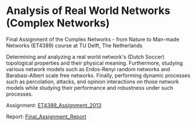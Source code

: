 Analysis of Real World Networks (Complex Networks)
======

Final Assignment of the Complex Networks - from Nature to Man-made Networks (ET4389) course at TU Delft, The Netherlands

Determining and analyzing a real world network's (Dutch Soccer) topological properties and their physical meaning. Furthermore, studying various network models such as Erdos-Renyi random networks and Barabasi-Albert scale free networks. Finally, performing dynamic processes such as percolation, attacks, and opinion interactions on those network models while studying their performance and robustness under such processes. 

Assignment: [ET4389_Assignment_2013](Assignment/ET4389_Assignment_2013.pdf)

Report: [Final_Assignment_Report](Assignment/Final_Assignment_Report.pdf)

